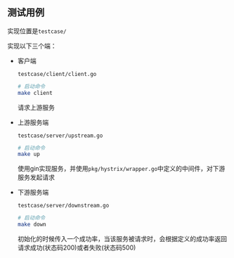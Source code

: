 ## 测试用例

实现位置是`testcase/`

实现以下三个端：
* 客户端

  `testcase/client/client.go`
  ```bash
  # 启动命令
  make client
  ```

  请求上游服务

* 上游服务端

  `testcase/server/upstream.go`
  ```bash
  # 启动命令
  make up
  ```

  使用gin实现服务，并使用`pkg/hystrix/wrapper.go`中定义的中间件，对下游服务发起请求

* 下游服务端

  `testcase/server/downstream.go`
  ```bash
  # 启动命令
  make down
  ```

  初始化的时候传入一个成功率，当该服务被请求时，会根据定义的成功率返回请求成功(状态码200)或者失败(状态码500)
